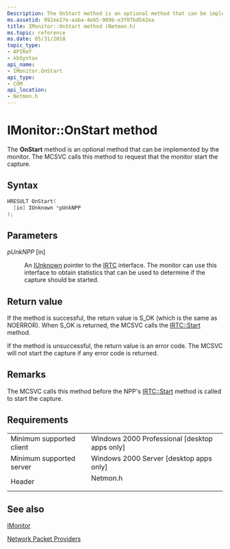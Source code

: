 ```yaml
---
Description: The OnStart method is an optional method that can be implemented by the monitor. The MCSVC calls this method to request that the monitor start the capture.
ms.assetid: 992ee27e-aaba-4e65-989b-e3f0fbd542ea
title: IMonitor::OnStart method (Netmon.h)
ms.topic: reference
ms.date: 05/31/2018
topic_type: 
- APIRef
- kbSyntax
api_name: 
- IMonitor.OnStart
api_type: 
- COM
api_location: 
- Netmon.h
---
```


# IMonitor::OnStart method

The **OnStart** method is an optional method that can be implemented by the monitor. The MCSVC calls this method to request that the monitor start the capture.

## Syntax


```C++
HRESULT OnStart(
  [in] IUnknown *pUnkNPP
);
```



## Parameters

<dl> <dt>

*pUnkNPP* \[in\]
</dt> <dd>

An [IUnknown](https://msdn.microsoft.com/library/ms680509(v=VS.85).aspx) pointer to the [IRTC](irtc.md) interface. The monitor can use this interface to obtain statistics that can be used to determine if the capture should be started.

</dd> </dl>

## Return value

If the method is successful, the return value is S\_OK (which is the same as NOERROR). When S\_OK is returned, the MCSVC calls the [IRTC::Start](irtc-start.md) method.

If the method is unsuccessful, the return value is an error code. The MCSVC will not start the capture if any error code is returned.

## Remarks

The MCSVC calls this method before the NPP's [IRTC::Start](irtc-start.md) method is called to start the capture.

## Requirements



|                                     |                                                                                     |
|-------------------------------------|-------------------------------------------------------------------------------------|
| Minimum supported client<br/> | Windows 2000 Professional \[desktop apps only\]<br/>                          |
| Minimum supported server<br/> | Windows 2000 Server \[desktop apps only\]<br/>                                |
| Header<br/>                   | <dl> <dt>Netmon.h</dt> </dl> |



## See also

<dl> <dt>

[IMonitor](imonitor.md)
</dt> <dt>

[Network Packet Providers](network-packet-providers.md)
</dt> </dl>

 

 




